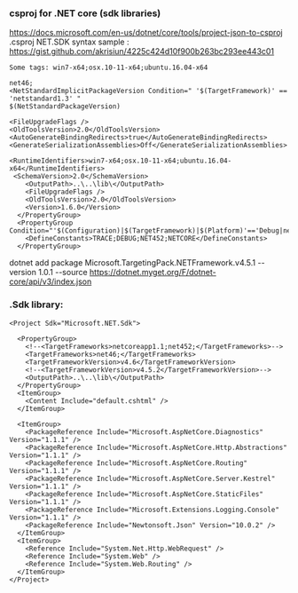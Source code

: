 ### csproj for .NET core (sdk libraries)
https://docs.microsoft.com/en-us/dotnet/core/tools/project-json-to-csproj
.csproj NET.SDK syntax sample : https://gist.github.com/akrisiun/4225c424d10f900b263bc293ee443c01

```
Some tags: win7-x64;osx.10-11-x64;ubuntu.16.04-x64

net46;
<NetStandardImplicitPackageVersion Condition=" '$(TargetFramework)' == 'netstandard1.3' "
$(NetStandardPackageVersion) 

<FileUpgradeFlags />
<OldToolsVersion>2.0</OldToolsVersion>
<AutoGenerateBindingRedirects>true</AutoGenerateBindingRedirects>
<GenerateSerializationAssemblies>Off</GenerateSerializationAssemblies>

<RuntimeIdentifiers>win7-x64;osx.10-11-x64;ubuntu.16.04-x64</RuntimeIdentifiers>
 <SchemaVersion>2.0</SchemaVersion>
    <OutputPath>..\..\lib\</OutputPath>
    <FileUpgradeFlags />
    <OldToolsVersion>2.0</OldToolsVersion>
    <Version>1.6.0</Version>
  </PropertyGroup>
  <PropertyGroup Condition="'$(Configuration)|$(TargetFramework)|$(Platform)'=='Debug|net452|AnyCPU'">
    <DefineConstants>TRACE;DEBUG;NET452;NETCORE</DefineConstants>
  </PropertyGroup>
```

dotnet add package Microsoft.TargetingPack.NETFramework.v4.5.1 --version 1.0.1 --source https://dotnet.myget.org/F/dotnet-core/api/v3/index.json

### .Sdk library:
```
<Project Sdk="Microsoft.NET.Sdk">

  <PropertyGroup>
    <!--<TargetFrameworks>netcoreapp1.1;net452;</TargetFrameworks>-->
    <TargetFrameworks>net46;</TargetFrameworks>
    <TargetFrameworkVersion>v4.6</TargetFrameworkVersion>
    <!--<TargetFrameworkVersion>v4.5.2</TargetFrameworkVersion>-->
    <OutputPath>..\..\lib\</OutputPath>
  </PropertyGroup>
  <ItemGroup>
    <Content Include="default.cshtml" />
  </ItemGroup>

  <ItemGroup>
    <PackageReference Include="Microsoft.AspNetCore.Diagnostics" Version="1.1.1" />
    <PackageReference Include="Microsoft.AspNetCore.Http.Abstractions" Version="1.1.1" />
    <PackageReference Include="Microsoft.AspNetCore.Routing" Version="1.1.1" />
    <PackageReference Include="Microsoft.AspNetCore.Server.Kestrel" Version="1.1.1" />
    <PackageReference Include="Microsoft.AspNetCore.StaticFiles" Version="1.1.1" />
    <PackageReference Include="Microsoft.Extensions.Logging.Console" Version="1.1.1" />
    <PackageReference Include="Newtonsoft.Json" Version="10.0.2" />
  </ItemGroup>
  <ItemGroup>
    <Reference Include="System.Net.Http.WebRequest" />
    <Reference Include="System.Web" />
    <Reference Include="System.Web.Routing" />
  </ItemGroup>
</Project>
```
